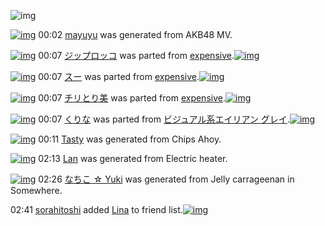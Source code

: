 ![img](http://gdrive-cdn.herokuapp.com/537b65a5bc09f0000721dda7/512px-barcode.png)

[![img](http://www.deviantsart.com/1dif51r.png)](http://www.barcodekanojo.com/kanojo/3192624/mayuyu) 00:02 [mayuyu](http://www.barcodekanojo.com/kanojo/3192624/mayuyu) was generated from AKB48 MV.

[![img](http://www.deviantsart.com/28p3t82.png)](http://www.barcodekanojo.com/kanojo/39170/%E3%82%B8%E3%83%83%E3%83%97%E3%83%AD%E3%83%83%E3%82%B3) 00:07 [ジップロッコ](http://www.barcodekanojo.com/kanojo/39170/%E3%82%B8%E3%83%83%E3%83%97%E3%83%AD%E3%83%83%E3%82%B3) was parted from [expensive](http://www.barcodekanojo.com/kanojo/39170/%E3%82%B8%E3%83%83%E3%83%97%E3%83%AD%E3%83%83%E3%82%B3).[![img](http://www.deviantsart.com/1s6rgc5.jpeg)](http://www.barcodekanojo.com/user/251588/expensive) 

[![img](http://www.deviantsart.com/1gcopfh.png)](http://www.barcodekanojo.com/kanojo/346391/%E3%82%B9%E3%83%BC) 00:07 [スー](http://www.barcodekanojo.com/kanojo/346391/%E3%82%B9%E3%83%BC) was parted from [expensive](http://www.barcodekanojo.com/kanojo/346391/%E3%82%B9%E3%83%BC).[![img](http://www.deviantsart.com/1s6rgc5.jpeg)](http://www.barcodekanojo.com/user/251588/expensive) 

[![img](http://www.deviantsart.com/1bpebb8.png)](http://www.barcodekanojo.com/kanojo/573653/%E3%83%81%E3%83%AA%E3%81%A8%E3%82%8A%E7%BE%8E) 00:07 [チリとり美](http://www.barcodekanojo.com/kanojo/573653/%E3%83%81%E3%83%AA%E3%81%A8%E3%82%8A%E7%BE%8E) was parted from [expensive](http://www.barcodekanojo.com/kanojo/573653/%E3%83%81%E3%83%AA%E3%81%A8%E3%82%8A%E7%BE%8E).[![img](http://www.deviantsart.com/1s6rgc5.jpeg)](http://www.barcodekanojo.com/user/251588/expensive) 

[![img](http://www.deviantsart.com/2paevai.png)](http://www.barcodekanojo.com/kanojo/3191611/%E3%81%8F%E3%82%8A%E3%81%AA) 00:07 [くりな](http://www.barcodekanojo.com/kanojo/3191611/%E3%81%8F%E3%82%8A%E3%81%AA) was parted from [ビジュアル系エイリアン グレイ](http://www.barcodekanojo.com/kanojo/3191611/%E3%81%8F%E3%82%8A%E3%81%AA).[![img](http://www.deviantsart.com/kj51e0.jpeg)](http://www.barcodekanojo.com/user/441/%E3%83%93%E3%82%B8%E3%83%A5%E3%82%A2%E3%83%AB%E7%B3%BB%E3%82%A8%E3%82%A4%E3%83%AA%E3%82%A2%E3%83%B3%20%E3%82%B0%E3%83%AC%E3%82%A4) 

[![img](http://www.deviantsart.com/2rveh4j.png)](http://www.barcodekanojo.com/kanojo/3192625/Tasty) 00:11 [Tasty](http://www.barcodekanojo.com/kanojo/3192625/Tasty) was generated from Chips Ahoy.

[![img](http://www.deviantsart.com/17m8vos.png)](http://www.barcodekanojo.com/kanojo/3192626/Lan) 02:13 [Lan](http://www.barcodekanojo.com/kanojo/3192626/Lan) was generated from Electric heater.

[![img](http://www.deviantsart.com/3qv6di9.png)](http://www.barcodekanojo.com/kanojo/3192627/%E3%81%AA%E3%81%A1%E3%81%93%20%E2%98%86%20Yuki) 02:26 [なちこ ☆ Yuki](http://www.barcodekanojo.com/kanojo/3192627/%E3%81%AA%E3%81%A1%E3%81%93%20%E2%98%86%20Yuki) was generated from Jelly carrageenan  in Somewhere.

02:41 [sorahitoshi](http://www.barcodekanojo.com/user/500119/sorahitoshi) added [Lina](http://www.barcodekanojo.com/kanojo/1201167/Lina) to friend list.[![img](http://www.deviantsart.com/1do2n0l.png)](http://www.barcodekanojo.com/kanojo/1201167/Lina) 

